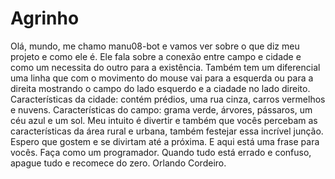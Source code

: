 # Agrinho

Olá, mundo, me chamo manu08-bot e vamos ver sobre o que diz meu projeto e como ele é.
Ele fala sobre a conexão entre campo e cidade e como um necessita do outro para a existência. 
Também tem um diferencial uma linha que com o movimento do mouse vai para a esquerda ou para a direita mostrando o campo do lado esquerdo e a ciadade no lado direito. 
Características da cidade: contém prédios, uma rua cinza, carros vermelhos e nuvens. 
Características do campo: grama verde, árvores, pássaros, um céu azul e um sol. Meu intuito é divertir e também que vocês percebam as características da área rural e urbana, também festejar essa incrível junção. 
Espero que gostem e se divirtam até a próxima. 
E aqui está uma frase para vocês. Faça como um programador. Quando tudo está errado e confuso, apague tudo e recomece do zero. 
Orlando Cordeiro.
